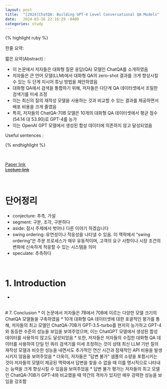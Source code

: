 ```yaml
---
layout: post
title:  "[2024]ChatQA: Building GPT-4 Level Conversational QA Models"  
date:   2024-03-16 22:16:29 -0400
categories: study
---
```


{% highlight ruby %}


한줄 요약:  

짧은 요약(Abstract) :    
* 이 논문에서 저자들은 대화형 질문 응답(QA) 모델인 ChatQA를 소개하였음  
* 저자들은 큰 언어 모델(LLM)에서 대화형 QA의 zero-shot 결과를 크게 향상시킬 수 있는 두 단계 지시어 튜닝 방법을 제안하였음  
* 대화형 QA에서 검색을 통합하기 위해, 저자들은 다단계 QA 데이터셋에서 조밀한 검색기를 미세 조정  
* 이는 최신의 질의 재작성 모델을 사용하는 것과 비교할 수 있는 결과를 제공하면서 배포 비용을 크게 줄였음  
* 특히, 저자들의 ChatQA-70B 모델은 10개의 대화형 QA 데이터셋에서 평균 점수(54.14 대 53.90)로 GPT-4를 능가  
* 이는 OpenAI GPT 모델에서 생성된 합성 데이터에 의존하지 않고 달성되었음  

Useful sentences :  


{% endhighlight %}  

<br/>

[Paper link](https://drive.google.com/drive/folders/15zm7pKvkg67pOnHOEQun1FWYZROrQ6y_?usp=sharing)  
[~~Lecture link~~]()  

<br/>

# 단어정리  
* conjecture: 추측, 가설  
* segment: 구분, 조각, 구분하다  
* aside: 잠시 주제에서 벗어나 다른 이야기 하겠습니다  
* swing ordering: 유연성이나 적응성을 나타낼 수 있음. 이 맥락에서 “swing ordering”은 주문 프로세스가 매우 유동적이며, 고객의 요구 사항이나 시장 조건의 변화에 신속하게 적응할 수 있는 시스템을 의미  
* speculate: 추측하다  

 
<br/>

# 1. Introduction  
* 

<br/>
# 7. Conclusion  
* 이 논문에서 저자들은 7B에서 70B에 이르는 다양한 모델 크기의 ChatQA 모델들을 구축하였음  
* 10개 대화형 QA 데이터셋에 대한 포괄적인 평가를 통해, 저자들의 최고 모델인 ChatQA-70B가 GPT-3.5-turbo를 현저히 능가하고 GPT-4와 동등한 수준의 성능을 보임을 보여주었으며, 이는 ChatGPT 모델에서 생성된 합성 데이터를 사용하지 않고도 달성되었음  
* 또한, 저자들은 저자들의 수집한 대화형 QA 데이터를 사용하여 단일 턴 쿼리 검색기를 미세 조정하는 것이 상태 최신 LLM 기반 질의 재작성 모델과 비슷한 성능을 내면서도 추가적인 연산 시간과 잠재적인 API 비용을 발생시키지 않음을 보여주었음  
* 더욱이, 저자들은 "답변 불가" 샘플의 소량을 포함시키는 것이 저자들의 모델이 제공된 맥락에서 답변을 찾을 수 없을 때 이를 명시적으로 나타내는 능력을 크게 향상시킬 수 있음을 보여주었음  
* 답변 불가 평가는 저자들의 최고 모델인 ChatQA-70B가 GPT-4와 비교했을 때 약간의 격차가 있지만 매우 강력한 성능을 보임을 강조함  